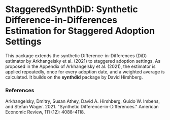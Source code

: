 # StaggeredSynthDiD: Synthetic Difference-in-Differences Estimation for Staggered Adoption Settings

This package extends the synthetic Difference-in-Differences (DiD) estimator by Arkhangelsky et al. (2021) to staggered adoption settings.
As proposed in the Appendix of Arkhangelsky et al. (2021), the estimator is applied repeatedly, once for every adoption date, and a weighted average is calculated.
It builds on the **synthdid** package by David Hirshberg.

### References
Arkhangelsky, Dmitry, Susan Athey, David A. Hirshberg, Guido W. Imbens, and Stefan Wager. 2021. "Synthetic Difference-in-Differences." American Economic Review, 111 (12): 4088-4118.

